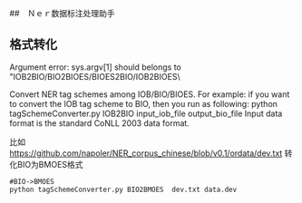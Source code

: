 ##　Ｎｅｒ数据标注处理助手


## 格式转化

Argument error: sys.argv[1] should belongs to \"IOB2BIO/BIO2BIOES/BIOES2BIO/IOB2BIOES\


Convert NER tag schemes among IOB/BIO/BIOES.
        For example: if you want to convert the IOB tag scheme to BIO, then you run as following:
            python tagSchemeConverter.py IOB2BIO input_iob_file output_bio_file
        Input data format is the standard CoNLL 2003 data format.


比如
https://github.com/napoler/NER_corpus_chinese/blob/v0.1/ordata/dev.txt
转化BIO为BMOES格式

```
#BIO->BMOES
python tagSchemeConverter.py BIO2BMOES  dev.txt data.dev


```
